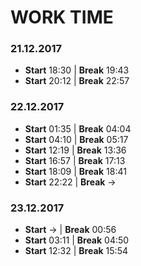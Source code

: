 # WORK TIME
### 21.12.2017
* **Start** 18:30 | **Break** 19:43
* **Start** 20:12 | **Break** 22:57
### 22.12.2017
* **Start** 01:35 | **Break** 04:04
* **Start** 04:10 | **Break** 05:17
* **Start** 12:19 | **Break** 13:36
* **Start** 16:57 | **Break** 17:13
* **Start** 18:09 | **Break** 18:41
* **Start** 22:22 | **Break** ->
### 23.12.2017
* **Start** ->    | **Break** 00:56
* **Start** 03:11 | **Break** 04:50
* **Start** 12:32 | **Break** 15:54
